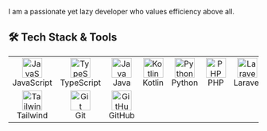 I am a passionate yet lazy developer who values efficiency above all.

## 🛠 Tech Stack & Tools

<table>
  <tr>
    <td align="center">
      <img src="https://cdn.jsdelivr.net/gh/devicons/devicon/icons/javascript/javascript-original.svg" width="40" height="40" alt="JavaScript"/>
      <br/>JavaScript
    </td>
    <td align="center">
      <img src="https://cdn.jsdelivr.net/gh/devicons/devicon/icons/typescript/typescript-original.svg" width="40" height="40" alt="TypeScript"/>
      <br/>TypeScript
    </td>
    <td align="center">
      <img src="https://cdn.jsdelivr.net/gh/devicons/devicon/icons/java/java-original.svg" width="40" height="40" alt="Java"/>
      <br/>Java
    </td>
    <td align="center">
      <img src="https://cdn.jsdelivr.net/gh/devicons/devicon/icons/kotlin/kotlin-original.svg" width="40" height="40" alt="Kotlin"/>
      <br/>Kotlin
    </td>
    <td align="center">
      <img src="https://cdn.jsdelivr.net/gh/devicons/devicon/icons/python/python-original.svg" width="40" height="40" alt="Python"/>
      <br/>Python
    </td>
    <td align="center">
      <img src="https://cdn.jsdelivr.net/gh/devicons/devicon/icons/php/php-original.svg" width="40" height="40" alt="PHP"/>
      <br/>PHP
    </td>
    <td align="center">
      <img src="https://upload.wikimedia.org/wikipedia/commons/9/9a/Laravel.svg" width="40" height="40" alt="Laravel"/>
      <br/>Laravel
    </td>
    <td align="center">
      <img src="https://cdn.jsdelivr.net/gh/devicons/devicon/icons/react/react-original.svg" width="40" height="40" alt="React"/>
      <br/>React
    </td>
    <td align="center">
      <img src="https://cdn.jsdelivr.net/gh/devicons/devicon/icons/angularjs/angularjs-original.svg" width="40" height="40" alt="Angular"/>
      <br/>Angular
    </td>
    <td align="center">
      <img src="https://cdn.jsdelivr.net/gh/devicons/devicon/icons/vuejs/vuejs-original.svg" width="40" height="40" alt="Vue"/>
      <br/>Vue
    </td>
  </tr>
  <tr>
  <td align="center">
    <img src="https://www.vectorlogo.zone/logos/tailwindcss/tailwindcss-icon.svg" width="40" height="40" alt="Tailwind CSS"/>
    <br/>Tailwind
  </td>
  <td align="center">
    <img src="https://cdn.jsdelivr.net/gh/devicons/devicon/icons/git/git-original.svg" width="40" height="40" alt="Git"/>
    <br/>Git
  </td>
  <td align="center">
    <img src="https://cdn.jsdelivr.net/gh/devicons/devicon/icons/github/github-original.svg" width="40" height="40" alt="GitHub"/>
    <br/>GitHub
  </td>
</tr>

</table>

